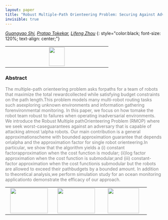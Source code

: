 ```yaml
---
layout: paper
title: "Robust Multiple-Path Orienteering Problem: Securing Against Adversarial Attacks"
invisible: true
---
```

*[Guangyao Shi](http://), [Pratap Tokekar](http://tokekar.com/),  [Lifeng Zhou](https://lfzhou917.github.io/)*
{: style="color:black; font-size: 120%; text-align: center;"}

<table width="20%"> <tr>
<td style="width: 20%; text-align: center;"><a href="http://www.roboticsproceedings.org/rss16/p095.pdf"><img src="{{ site.baseurl }}/images/paper_link.png"
width = "50"  height = "60"/> </a> </td>

</tr></table>

### Abstract
<html><p style="color:gray; font-size: 100%; text-align: justified;">
The multiple-path orienteering problem asks forpaths for a team of robots that maximize the total rewardcollected while satisfying budget constraints on the path length.This problem models many multi-robot routing tasks such asexploring unknown environments and information gathering forenvironmental monitoring. In this paper, we focus on how tomake the robot team robust to failures when operating inadversarial environments. We introduce the Robust Multiple pathOrienteering Problem (RMOP) where we seek worst-caseguarantees against an adversary that is capable of attacking atmost \alpha robots. Our main contribution is a general approximationscheme with bounded approximation guarantee that depends on\alpha and the approximation factor for single robot orienteering.In particular, we show that the algorithm yields a (i) constant factorapproximation when the cost function is modular; (ii)log factor approximation when the cost function is submodular;and (iii) constant-factor approximation when the cost functionis submodular but the robots are allowed to exceed their pathbudgets by a bounded amount. In addition to theoretical analysis,we perform simulation study for an ocean monitoring applicationto demonstrate the efficacy of our approach.
</p></html>

<table width="100%"><tr><td style="width: 30%; text-align: center;"><a href="{{ site.baseurl }}/program/papers/94"> <img src="{{ site.baseurl }}/images/previous_icon.png" width = "120"  height = "80"/> </a> </td>

<td style="width: 30%; text-align: center;"><a href="{{ site.baseurl }}/program/papers"> <img src="{{ site.baseurl }}/images/overview_icon.png" width = "120"  height = "80"/> </a> </td> 

<td style="width: 30%; text-align: center;"><a href="{{ site.baseurl }}/program/papers/96"> <img src="{{ site.baseurl }}/images/next_icon.png" width = "100"  height = "80"/> </a> </td> 

</tr></table>

